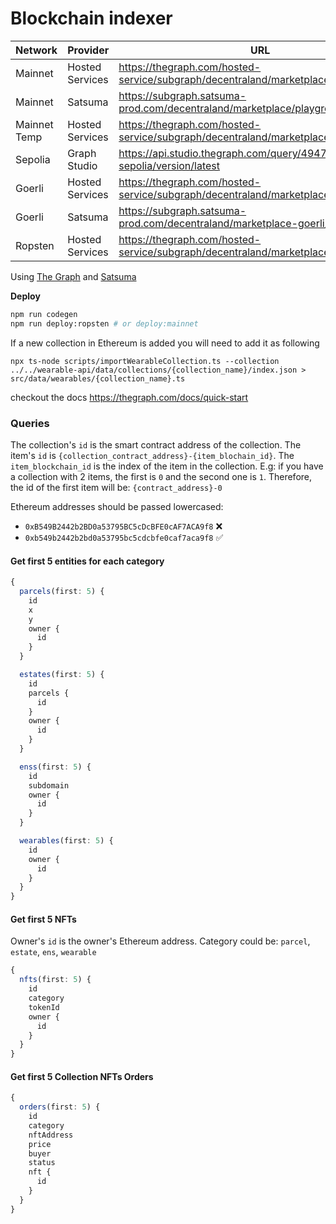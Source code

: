 # Blockchain indexer

|Network|Provider|URL|Current|Previous|
|-|-|-|-|-|
|Mainnet|Hosted Services|https://thegraph.com/hosted-service/subgraph/decentraland/marketplace|Qmc9dMhcgUqH77cTtDfnXduxMfavrKjX2SSDBhiwWpEvKx|QmPdVPhDvK3bs8cmUeFeMAYRYky6yqYE9jYwpcMdi4QCdB|
|Mainnet|Satsuma|https://subgraph.satsuma-prod.com/decentraland/marketplace/playground|Qmc9dMhcgUqH77cTtDfnXduxMfavrKjX2SSDBhiwWpEvKx|QmPdVPhDvK3bs8cmUeFeMAYRYky6yqYE9jYwpcMdi4QCdB|
|Mainnet Temp|Hosted Services|https://thegraph.com/hosted-service/subgraph/decentraland/marketplace-temp|QmPdVPhDvK3bs8cmUeFeMAYRYky6yqYE9jYwpcMdi4QCdB|QmPT9v6EsqqCA8BzrYtArJL54mVgfH81FzFTX2gLv9XcSp|
|Sepolia|Graph Studio|https://api.studio.thegraph.com/query/49472/marketplace-sepolia/version/latest|QmVvJsoaTLi5HVfdUaLTsKcbvxB3ZE2ksZH9ENh8EoStaE|QmTu8KKidkfRaCCvEHdBnWhRfLRLwPmhHpfRFxTk2wPAzN|
|Goerli|Hosted Services|https://thegraph.com/hosted-service/subgraph/decentraland/marketplace-goerli|QmcWhGQxQ3gnkqPNhx4mTZti3jcKjp7vo8JenreUqytzF8|QmS2GCuAkzH2kNDYe2pA9HkRTPLpC5DpbXRqhQW93exZEM|
|Goerli|Satsuma|https://subgraph.satsuma-prod.com/decentraland/marketplace-goerli/playground|QmcWhGQxQ3gnkqPNhx4mTZti3jcKjp7vo8JenreUqytzF8|QmS2GCuAkzH2kNDYe2pA9HkRTPLpC5DpbXRqhQW93exZEM|
|Ropsten|Hosted Services|https://thegraph.com/hosted-service/subgraph/decentraland/marketplace-ropsten|QmZTADndoP4XRoWGVoQuaz8WTATx3UDXMn5SdE3GfkErkW|QmfHCGhLTZV8v2duxDkKtPZKMEdJM7X8YGRj2UvqmrAUBB|

Using [The Graph](https://thegraph.com) and [Satsuma](https://www.satsuma.xyz/)

**Deploy**

```bash
npm run codegen
npm run deploy:ropsten # or deploy:mainnet
```

If a new collection in Ethereum is added you will need to add it as following

```
npx ts-node scripts/importWearableCollection.ts --collection ../../wearable-api/data/collections/{collection_name}/index.json > src/data/wearables/{collection_name}.ts
```

checkout the docs https://thegraph.com/docs/quick-start

### Queries

The collection's `id` is the smart contract address of the collection.
The item's `id` is `{collection_contract_address}-{item_blochain_id}`. The `item_blockchain_id` is the index of the item in the collection. E.g: if you have a collection with 2 items, the first is `0` and the second one is `1`. Therefore, the id of the first item will be: `{contract_address}-0`

Ethereum addresses should be passed lowercased:

- `0xB549B2442b2BD0a53795BC5cDcBFE0cAF7ACA9f8` ❌
- `0xb549b2442b2bd0a53795bc5cdcbfe0caf7aca9f8` ✅

#### Get first 5 entities for each category

```typescript
{
  parcels(first: 5) {
    id
    x
    y
    owner {
      id
    }
  }

  estates(first: 5) {
    id
    parcels {
      id
    }
    owner {
      id
    }
  }

  enss(first: 5) {
    id
    subdomain
    owner {
      id
    }
  }

  wearables(first: 5) {
    id
    owner {
      id
    }
  }
}
```

#### Get first 5 NFTs

Owner's `id` is the owner's Ethereum address.
Category could be: `parcel`, `estate`, `ens`, `wearable`

```typescript
{
  nfts(first: 5) {
    id
    category
    tokenId
    owner {
      id
    }
  }
}
```

#### Get first 5 Collection NFTs Orders

```typescript
{
  orders(first: 5) {
    id
    category
    nftAddress
    price
    buyer
    status
    nft {
      id
    }
  }
}
```
